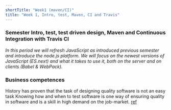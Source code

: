 ```yaml
---
shortTitle: "Week1 (maven/CI)"
title: "Week 1, Intro, test, Maven, CI and Travis"
---
```


### Semester Intro, test, test driven design, Maven and Continuous Integration with Travis CI

*In this period we will refresh JavaScript as introduced previous semester and introduce the node.js platform. 
We will focus on the newest versions of JavaScript (ES.next) and what it takes to use it, both on the server and on clients (Babel & WebPack).*

### Business competences

History has proven that the task of designing quality software is not an easy task
Knowing how and when to test software is one way of ensuring quality in software and is a skill in high demand on the job-market. [ref](https://www.jobindex.dk/jobsoegning/it?q=tester)
  